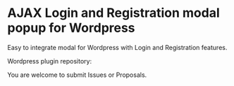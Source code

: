 # AJAX Login and Registration modal popup for Wordpress
Easy to integrate modal for Wordpress with Login and Registration features.

Wordpress plugin repository: [](https://wordpress.org/plugins/ajax-login-and-registration-modal-popup/)

You are welcome to submit Issues or Proposals.

